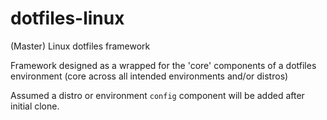 # dotfiles-linux
(Master) Linux dotfiles framework

Framework designed as a wrapped for the 'core' components of a dotfiles environment (core across all intended environments and/or distros)

Assumed a distro or environment `config` component will be added after initial clone.

